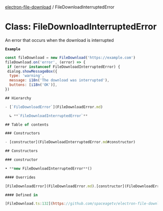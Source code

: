 [electron-file-download](../README.md) / FileDownloadInterruptedError

# Class: FileDownloadInterruptedError

An error that occurs when the download is interrupted

**`Example`**

```js
const fileDownload = new FileDownload('https://example.com')
fileDownload.on('error', (error) => {
 if (error instanceof FileDownloadInterruptedError) {
 dialog.showMessageBox({
  type: 'warning',
  message: i18n('The download was interrupted'),
  buttons: [i18n('OK')],
})

## Hierarchy

- [`FileDownloadError`](FileDownloadError.md)

  ↳ **`FileDownloadInterruptedError`**

## Table of contents

### Constructors

- [constructor](FileDownloadInterruptedError.md#constructor)

## Constructors

### constructor

• **new FileDownloadInterruptedError**()

#### Overrides

[FileDownloadError](FileDownloadError.md).[constructor](FileDownloadError.md#constructor)

#### Defined in

[FileDownload.ts:132](https://github.com/spaceagetv/electron-file-download/blob/1e6fc10/src/FileDownload.ts#L132)
